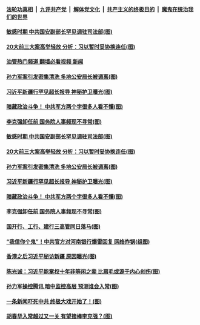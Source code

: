 ####  [法轮功真相](../../../../basic/blob/master/README.md?t=07172231) &nbsp;|&nbsp; [九评共产党](../../../../9ping.md/blob/master/README.md?t=07172231) &nbsp;|&nbsp; [解体党文化](../../../../jtdwh.md/blob/master/README.md?t=07172231)  &nbsp;|&nbsp; [共产主义的终极目的](../../../../gczydzjmd.md/blob/master/README.md?t=07172231) &nbsp;|&nbsp; [魔鬼在统治我们的世界](../../../../mgztzwmdsj.md/blob/master/README.md?t=07172231) 

#### [敏感时期 中共国安副部长罕见调驻司法部(图)](../pages/p2/1011945.md?t=07172231) 

#### [20大前三大案高举轻放 分析：习以暂时妥协换连任(图)](../pages/p2/1011939.md?t=07172231) 

#### [油管热门频道 翻墙必看视频 新闻](http://45.76.130.85:81/youtube.html?07172231)

#### [孙力军案引发密集清洗 多地公安局长被调离(图)](../pages/p2/1011895.md?t=07172231) 

#### [习近平新疆行罕见超长报导 神秘护卫曝光(图)](../pages/p2/1011931.md?t=07172231) 

#### [暗藏政治斗争！ 中共军方两个字很多人看不懂(图)](../pages/p2/1011932.md?t=07172231) 

#### [李克强卸任前 国务院人事频现不寻常(图)](../pages/p2/1011857.md?t=07172231) 


#### [敏感时期 中共国安副部长罕见调驻司法部(图)](../pages/p2/1011945.md?t=07172231) 

#### [20大前三大案高举轻放 分析：习以暂时妥协换连任(图)](../pages/p2/1011939.md?t=07172231) 

#### [孙力军案引发密集清洗 多地公安局长被调离(图)](../pages/p2/1011895.md?t=07172231) 

#### [习近平新疆行罕见超长报导 神秘护卫曝光(图)](../pages/p2/1011931.md?t=07172231) 

#### [暗藏政治斗争！ 中共军方两个字很多人看不懂(图)](../pages/p2/1011932.md?t=07172231) 

#### [李克强卸任前 国务院人事频现不寻常(图)](../pages/p2/1011857.md?t=07172231) 



#### [国开行、工行、建行三高管同日落马(图)](../pages/p2/1011870.md?t=07172231) 


#### [“我信你个鬼”！中共官方对河南银行爆雷回复 网络炸锅(组图)](../pages/p2/1011860.md?t=07172231) 

#### [香港之后习近平秘访新疆 原因曝光(图)](../pages/p2/1011796.md?t=07172231) 

#### [陈光诚：习近平能掌权十年非等闲之辈 比肩毛或源于内心创伤(图)](../pages/p2/1011839.md?t=07172231) 


#### [孙力军操控腾讯 暗中监控高层 预测谁会入常(图)](../pages/p2/1011790.md?t=07172231) 

#### [一条新闻吓死中共 终极大戏开始了！(图)](../pages/p2/1011793.md?t=07172231) 

#### [胡春华入常越过又一关 有望接棒李克强？(图)](../pages/p2/1011734.md?t=07172231) 



<img src='http://gfw-breaker.win/goodnews/indexes/p2.md' width='0px' height='0px'/>

